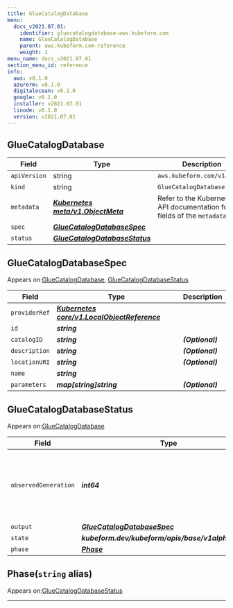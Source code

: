 ```yaml
---
title: GlueCatalogDatabase
menu:
  docs_v2021.07.01:
    identifier: gluecatalogdatabase-aws.kubeform.com
    name: GlueCatalogDatabase
    parent: aws.kubeform.com-reference
    weight: 1
menu_name: docs_v2021.07.01
section_menu_id: reference
info:
  aws: v0.1.0
  azurerm: v0.1.0
  digitalocean: v0.1.0
  google: v0.1.0
  installer: v2021.07.01
  linode: v0.1.0
  version: v2021.07.01
---
```


## GlueCatalogDatabase
| Field | Type | Description |
| ------ | ----- | ----------- |
| `apiVersion` | string | `aws.kubeform.com/v1alpha1` |
|    `kind` | string | `GlueCatalogDatabase` |
| `metadata` | ***[Kubernetes meta/v1.ObjectMeta](https://v1-18.docs.kubernetes.io/docs/reference/generated/kubernetes-api/v1.18/#objectmeta-v1-meta)***|Refer to the Kubernetes API documentation for the fields of the `metadata` field.|
| `spec` | ***[GlueCatalogDatabaseSpec](#gluecatalogdatabasespec)***||
| `status` | ***[GlueCatalogDatabaseStatus](#gluecatalogdatabasestatus)***||
## GlueCatalogDatabaseSpec

Appears on:[GlueCatalogDatabase](#gluecatalogdatabase), [GlueCatalogDatabaseStatus](#gluecatalogdatabasestatus)

| Field | Type | Description |
| ------ | ----- | ----------- |
| `providerRef` | ***[Kubernetes core/v1.LocalObjectReference](https://v1-18.docs.kubernetes.io/docs/reference/generated/kubernetes-api/v1.18/#localobjectreference-v1-core)***||
| `id` | ***string***||
| `catalogID` | ***string***| ***(Optional)*** |
| `description` | ***string***| ***(Optional)*** |
| `locationURI` | ***string***| ***(Optional)*** |
| `name` | ***string***||
| `parameters` | ***map[string]string***| ***(Optional)*** |
## GlueCatalogDatabaseStatus

Appears on:[GlueCatalogDatabase](#gluecatalogdatabase)

| Field | Type | Description |
| ------ | ----- | ----------- |
| `observedGeneration` | ***int64***| ***(Optional)*** Resource generation, which is updated on mutation by the API Server.|
| `output` | ***[GlueCatalogDatabaseSpec](#gluecatalogdatabasespec)***| ***(Optional)*** |
| `state` | ***kubeform.dev/kubeform/apis/base/v1alpha1.State***| ***(Optional)*** |
| `phase` | ***[Phase](#phase)***| ***(Optional)*** |
## Phase(`string` alias)

Appears on:[GlueCatalogDatabaseStatus](#gluecatalogdatabasestatus)

---
